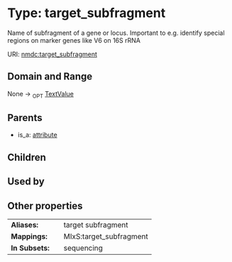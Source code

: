 
# Type: target_subfragment


Name of subfragment of a gene or locus. Important to e.g. identify special regions on marker genes like V6 on 16S rRNA

URI: [nmdc:target_subfragment](https://microbiomedata/meta/target_subfragment)


## Domain and Range

None ->  <sub>OPT</sub> [TextValue](TextValue.md)

## Parents

 *  is_a: [attribute](attribute.md)

## Children


## Used by


## Other properties

|  |  |  |
| --- | --- | --- |
| **Aliases:** | | target subfragment |
| **Mappings:** | | MIxS:target_subfragment |
| **In Subsets:** | | sequencing |

